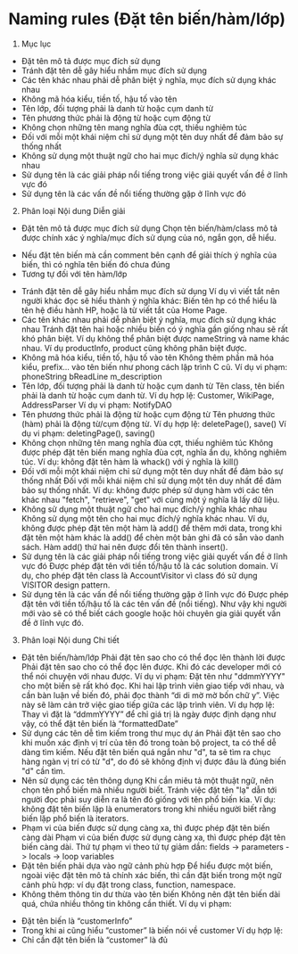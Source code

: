 # Naming rules (Đặt tên biến/hàm/lớp)
1. Mục lục
- Đặt tên mô tả được mục đích sử dụng
- Tránh đặt tên dễ gây hiểu nhầm mục đích sử dụng
- Các tên khác nhau phải dễ phân biệt ý nghĩa, mục đích sử dụng khác nhau
- Không mã hóa kiểu, tiền tố, hậu tố vào tên
- Tên lớp, đối tượng phải là danh từ hoặc cụm danh từ
- Tên phương thức phải là động từ hoặc cụm động từ
- Không chọn những tên mang nghĩa đùa cợt, thiếu nghiêm túc
- Đối với mỗi một khái niệm chỉ sử dụng một tên duy nhất để đảm bảo sự thống nhất
- Không sử dụng một thuật ngữ cho hai mục đích/ý nghĩa sử dụng khác nhau
- Sử dụng tên là các giải pháp nổi tiếng trong việc giải quyết vấn đề ở lĩnh vực đó
- Sử dụng tên là các vấn đề nổi tiếng thường gặp ở lĩnh vực đó

2. Phân loại Nội dung Diễn giải

* Đặt tên mô tả được mục đích sử dụng
Chọn tên biến/hàm/class mô tả được chính xác ý nghĩa/mục đích sử dụng của nó, ngắn gọn, dễ hiểu.
- Nếu đặt tên biến mà cần comment bên cạnh để giải thích ý nghĩa của biến, thì có nghĩa tên biến đó chưa đúng
- Tương tự đối với tên hàm/lớp
* Tránh đặt tên dễ gây hiểu nhầm mục đích sử dụng
Ví dụ vì viết tắt nên người khác đọc sẽ hiểu thành ý nghĩa khác:
Biến tên hp có thể hiểu là tên hệ điều hành HP, hoặc là từ viết tắt của
Home Page.
* Các tên khác nhau phải dễ phân biệt ý nghĩa, mục đích sử dụng khác nhau
Tránh đặt tên hai hoặc nhiều biến có ý nghĩa gần giống nhau sẽ rất khó phân biệt.
Ví dụ không thể phân biệt được nameString và name khác nhau.
Ví dụ productInfo, product cũng không phân biệt được.
* Không mã hóa kiểu, tiền tố, hậu tố vào tên
Không thêm phần mã hóa kiểu, prefix... vào tên biến như phong cách lập trình C cũ.
Ví dụ vi phạm:
 phoneString
 bReadLine
 m_description
* Tên lớp, đối tượng phải là danh từ hoặc cụm danh từ
Tên class, tên biến phải là danh từ hoặc cụm danh từ.
Ví dụ hợp lệ: Customer, WikiPage, AddressParser
Ví dụ vi phạm: NotifyDAO
* Tên phương thức phải là động từ hoặc cụm động từ
Tên phương thức (hàm) phải là động từ/cụm động từ.
Ví dụ hợp lệ: deletePage(), save()
Ví dụ vi phạm: deletingPage(), saving()
* Không chọn những tên mang nghĩa đùa cợt, thiếu nghiêm túc
Không được phép đặt tên biến mang nghĩa đùa cợt, nghĩa ẩn dụ, không nghiêm túc.
Ví dụ: không đặt tên hàm là whack() với ý nghĩa là kill()
* Đối với mỗi một khái niệm chỉ sử dụng một tên duy nhất để đảm bảo sự thống nhất
Đối với mỗi khái niệm chỉ sử dụng một tên duy nhất để đảm bảo sự thống nhất. Ví dụ: không được phép sử dụng hàm với các tên khác
nhau "fetch", "retrieve", "get" với cùng một ý nghĩa là lấy dữ liệu.
* Không sử dụng một thuật ngữ cho hai mục đích/ý nghĩa khác nhau
Không sử dụng một tên cho hai mục đích/ý nghĩa khác nhau.
Ví dụ, không được phép đặt tên một hàm là add() để thêm mới data, trong khi đặt tên một hàm khác là add() để chèn một bản ghi đã có sẵn vào danh sách.
Hàm add() thứ hai nên được đổi tên thành insert().
* Sử dụng tên là các giải pháp nổi tiếng trong việc giải quyết vấn đề ở lĩnh vực đó
Được phép đặt tên với tiền tố/hậu tố là các solution domain.
Ví dụ, cho phép đặt tên class là AccountVisitor vì class đó sử dụng VISITOR design pattern.
* Sử dụng tên là các vấn đề nổi tiếng thường gặp ở lĩnh vực đó
Được phép đặt tên với tiền tố/hậu tố là các tên vấn đề (nổi tiếng). Như vậy khi người mới vào sẽ có thể biết cách google hoặc hỏi chuyên gia giải quyết vấn đề ở lĩnh vực đó.

3. Phân loại Nội dung Chi tiết

* Đặt tên biến/hàm/lớp
Phải đặt tên sao cho có thể đọc lên thành lời được
Phải đặt tên sao cho có thể đọc lên được. Khi đó các developer mới có thể nói chuyện với nhau được.
Ví dụ vi phạm:
Đặt tên như "ddmmYYYY" cho một biến sẽ rất khó đọc. Khi hai lập trình viên giao tiếp với nhau, và cần bàn luận về biến đó, phải đọc thành “di
di mờ mờ bốn chữ y”. Việc này sẽ làm cản trở việc giao tiếp giữa các lập trình viên.
Ví dụ hợp lệ:
Thay vì đặt là “ddmmYYYY” để chỉ giá trị là ngày được định dạng như vậy, có thể đặt tên biến là “formattedDate”
* Sử dụng các tên dễ tìm kiếm trong thư mục dự án
Phải đặt tên sao cho khi muốn xác định vị trí của tên đó trong toàn bộ project, ta có thể dễ dàng tìm kiếm.
Nếu đặt tên biến quá ngắn như "d", ta sẽ tìm ra chục hàng ngàn vị trí có từ "d", do đó sẽ không định vị được đâu là đúng biến "d" cần tìm.
* Nên sử dụng các tên thông dụng 
Khi cần miêu tả một thuật ngữ, nên chọn tên phổ biến mà nhiều người biết. 
Tránh việc đặt tên "lạ" dẫn tới người đọc phải suy diễn ra là tên đó giống với tên phổ biến kia.
Ví dụ: không đặt tên biến lặp là enumerators trong khi nhiều người biết rằng biến lặp phổ biến là iterators.
* Phạm vi của biến được sử dụng càng xa, thì được phép đặt tên biến càng dài
Phạm vi của biến được sử dụng càng xa, thì được phép đặt tên biến càng dài.
Thứ tự phạm vi theo tứ tự giảm dần: fields -> parameters -> locals -> loop variables
* Đặt tên biến phải dựa vào ngữ cảnh phù hợp
Để hiểu được một biến, ngoài việc đặt tên mô tả chính xác biến, thì cần đặt biến trong một ngữ cảnh phù hợp: 
ví dụ đặt trong class, function, namespace.
* Không thêm thông tin dư thừa vào tên biến
Không nên đặt tên biến dài quá, chứa nhiều thông tin không cần thiết.
Ví dụ vi phạm:
- Đặt tên biến là “customerInfo”
- Trong khi ai cũng hiểu “customer” là biến nói về customer
Ví dụ hợp lệ:
- Chỉ cần đặt tên biến là “customer” là đủ